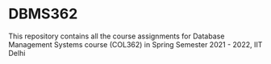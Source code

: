 # DBMS362
This repository contains all the course assignments for Database Management Systems course (COL362) in Spring Semester 2021 - 2022, IIT Delhi